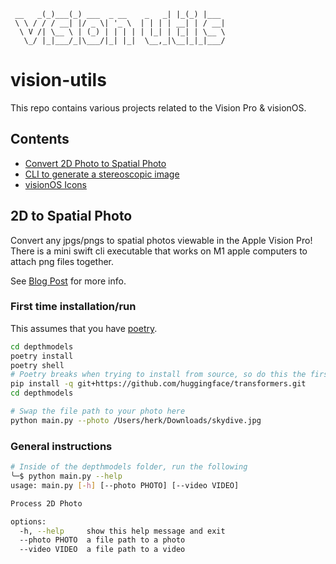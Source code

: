 ```
 __   _(_)___(_) ___  _ __    _   _| |_(_) |___ 
 \ \ / / / __| |/ _ \| '_ \  | | | | __| | / __|
  \ V /| \__ \ | (_) | | | | | |_| | |_| | \__ \
   \_/ |_|___/_|\___/|_| |_|  \__,_|\__|_|_|___/
```
# vision-utils

This repo contains various projects related to the Vision Pro & visionOS.

## Contents

- [Convert 2D Photo to Spatial Photo](./depthModels/)
- [CLI to generate a stereoscopic image](./picCombiner)
- [visionOS Icons](./icons)

## 2D to Spatial Photo
Convert any jpgs/pngs to spatial photos viewable in the Apple Vision Pro! There is a mini swift cli executable that works on M1 apple computers to attach png files together.

See [Blog Post](https://blog.studiolanes.com/posts/2d-to-spatial-photos) for more info.

### First time installation/run

This assumes that you have [poetry](https://github.com/python-poetry/poetry).

```bash
cd depthmodels
poetry install
poetry shell
# Poetry breaks when trying to install from source, so do this the first time
pip install -q git+https://github.com/huggingface/transformers.git
cd depthmodels

# Swap the file path to your photo here
python main.py --photo /Users/herk/Downloads/skydive.jpg
```

### General instructions

```bash
# Inside of the depthmodels folder, run the following
╰─$ python main.py --help
usage: main.py [-h] [--photo PHOTO] [--video VIDEO]

Process 2D Photo

options:
  -h, --help     show this help message and exit
  --photo PHOTO  a file path to a photo
  --video VIDEO  a file path to a video
```